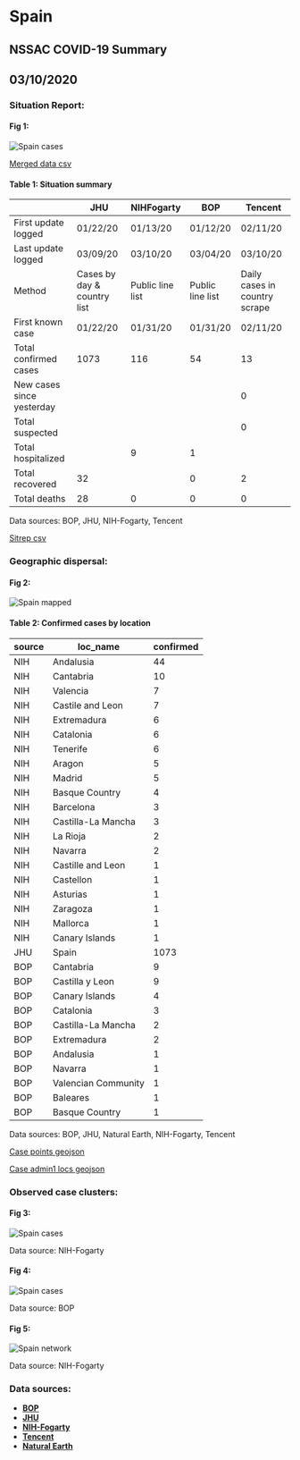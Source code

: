 # Spain
## NSSAC COVID-19 Summary
## 03/10/2020



### Situation Report:
#### Fig 1:
![Spain cases](../merged_histories/Spain_merged_histories.png)

[Merged data csv](https://github.com/SchlittDataSci/SchlittDataSci.github.io/blob/master/data/tables/Spain_merged_daily.csv)

#### Table 1: Situation summary


|                           | JHU                         | NIHFogarty       | BOP              | Tencent                       |
|---------------------------|-----------------------------|------------------|------------------|-------------------------------|
| First update logged       | 01/22/20                    | 01/13/20         | 01/12/20         | 02/11/20                      |
| Last update logged        | 03/09/20                    | 03/10/20         | 03/04/20         | 03/10/20                      |
| Method                    | Cases by day & country list | Public line list | Public line list | Daily cases in country scrape |
| First known case          | 01/22/20                    | 01/31/20         | 01/31/20         | 02/11/20                      |
| Total confirmed cases     | 1073                        | 116              | 54               | 13                            |
| New cases since yesterday |                             |                  |                  | 0                             |
| Total suspected           |                             |                  |                  | 0                             |
| Total hospitalized        |                             | 9                | 1                |                               |
| Total recovered           | 32                          |                  | 0                | 2                             |
| Total deaths              | 28                          | 0                | 0                | 0                             |

Data sources: BOP, JHU, NIH-Fogarty, Tencent


[Sitrep csv](https://github.com/SchlittDataSci/SchlittDataSci.github.io/blob/master/data/tables/Spain_sitrep.csv)

### Geographic dispersal:
#### Fig 2:
![Spain mapped](../case_locs/Spain_case_locs.png)

#### Table 2: Confirmed cases by location


| source   | loc_name            |   confirmed |
|----------|---------------------|-------------|
| NIH      | Andalusia           |          44 |
| NIH      | Cantabria           |          10 |
| NIH      | Valencia            |           7 |
| NIH      | Castile and Leon    |           7 |
| NIH      | Extremadura         |           6 |
| NIH      | Catalonia           |           6 |
| NIH      | Tenerife            |           6 |
| NIH      | Aragon              |           5 |
| NIH      | Madrid              |           5 |
| NIH      | Basque Country      |           4 |
| NIH      | Barcelona           |           3 |
| NIH      | Castilla-La Mancha  |           3 |
| NIH      | La Rioja            |           2 |
| NIH      | Navarra             |           2 |
| NIH      | Castille and Leon   |           1 |
| NIH      | Castellon           |           1 |
| NIH      | Asturias            |           1 |
| NIH      | Zaragoza            |           1 |
| NIH      | Mallorca            |           1 |
| NIH      | Canary Islands      |           1 |
| JHU      | Spain               |        1073 |
| BOP      | Cantabria           |           9 |
| BOP      | Castilla y Leon     |           9 |
| BOP      | Canary Islands      |           4 |
| BOP      | Catalonia           |           3 |
| BOP      | Castilla-La Mancha  |           2 |
| BOP      | Extremadura         |           2 |
| BOP      | Andalusia           |           1 |
| BOP      | Navarra             |           1 |
| BOP      | Valencian Community |           1 |
| BOP      | Baleares            |           1 |
| BOP      | Basque Country      |           1 |

Data sources: BOP, JHU, Natural Earth, NIH-Fogarty, Tencent


[Case points geojson](https://github.com/SchlittDataSci/SchlittDataSci.github.io/blob/master/data/shapes/Spain_case_locs.geojson)

[Case admin1 locs geojson](https://github.com/SchlittDataSci/SchlittDataSci.github.io/blob/master/data/shapes/Spain_admin1_locs.geojson)

### Observed case clusters:
#### Fig 3:
![Spain cases](../cluster_analysis/Spain_imported_cases_NIHFogarty.png)



Data source: NIH-Fogarty


#### Fig 4:
![Spain cases](../cluster_analysis/Spain_imported_cases_BOP.png)



Data source: BOP


#### Fig 5:
![Spain network](../autochthonous_networks/Spain_network.png)



Data source: NIH-Fogarty


### Data sources:
* **[BOP](https://github.com/beoutbreakprepared/nCoV2019)**
* **[JHU](https://github.com/CSSEGISandData/COVID-19)** 
* **[NIH-Fogarty](https://docs.google.com/spreadsheets/d/1jS24DjSPVWa4iuxuD4OAXrE3QeI8c9BC1hSlqr-NMiU/edit#gid=1187587451)** 
* **[Tencent](https://news.qq.com/zt2020/page/feiyan.htm)**
* **[Natural Earth](https://www.naturalearthdata.com/forums/forum/natural-earth-map-data/cultural-vectors/admin-1-states-provinces-and-their-boundaries/)**

<!-- Global site tag (gtag.js) - Google Analytics -->
<script async src="https://www.googletagmanager.com/gtag/js?id=UA-158816269-1"></script>
<script>
  window.dataLayer = window.dataLayer || [];
  function gtag(){dataLayer.push(arguments);}
  gtag('js', new Date());

  gtag('config', 'UA-158816269-1');
</script>